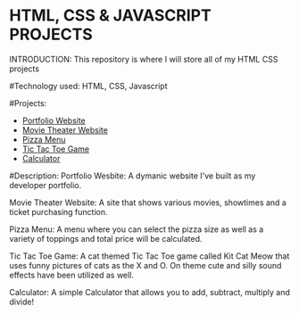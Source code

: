 # HTML, CSS & JAVASCRIPT PROJECTS
 INTRODUCTION:
 This repository is where I will store all of my HTML CSS projects
 
 #Technology used: HTML, CSS, Javascript
 
 #Projects:
- [Portfolio Website](https://edendior.github.io/)
- [Movie Theater Website](https://github.com/edendior/HTML-AND-CSS-PROJECTS/tree/github-assignment/academy-cinemas)
- [Pizza Menu](https://github.com/edendior/JAVASCRIPT-PROJECTS/tree/main/Pizza_Project)
- [Tic Tac Toe Game](https://github.com/edendior/JAVASCRIPT-PROJECTS/tree/main/TicTacToe)
- [Calculator](https://github.com/edendior/JAVASCRIPT-PROJECTS/tree/main/Calculator)

#Description:
Portfolio Wesbite: 
A dymanic website I've built as my developer portfolio. 

Movie Theater Website: 
A site that shows various movies, showtimes and a ticket purchasing function.

Pizza Menu:
A menu where you can select the pizza size as well as a variety of toppings and total price will be calculated. 

Tic Tac Toe Game: 
A cat themed Tic Tac Toe game called Kit Cat Meow that uses funny pictures of cats as the X and O. On theme cute and silly sound effects have been utilized as well. 

Calculator:
A simple Calculator that allows you to add, subtract, multiply and divide! 
